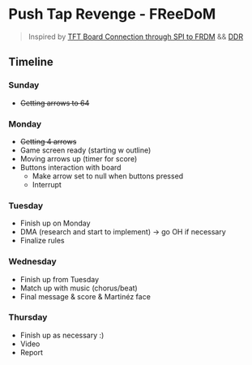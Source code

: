 # Push Tap Revenge - FReeDoM

> Inspired by [TFT Board Connection through SPI to FRDM](https://confluence.cornell.edu/pages/viewpage.action?pageId=357447003) && [DDR](https://www.youtube.com/watch?v=sv7gxqEhcBo)

## Timeline

### Sunday
- ~~Getting arrows to 64~~

### Monday
- ~~Getting 4 arrows~~
- Game screen ready (starting w outline) 
- Moving arrows up (timer for score)
- Buttons interaction with board
	- Make arrow set to null when buttons pressed
	- Interrupt

### Tuesday
- Finish up on Monday
- DMA (research and start to implement) -> go OH if necessary
- Finalize rules

### Wednesday
- Finish up from Tuesday
- Match up with music (chorus/beat)
- Final message & score & Martinéz face 

### Thursday
- Finish up as necessary :)
- Video
- Report
